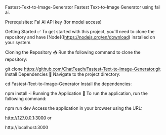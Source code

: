 Fastest-Text-to-Image-Generator
Fastest Text-to-Image Generator using fal ai.

Prerequisites:
Fal AI API key (for model access)

Getting Started ✅
To get started with this project, you'll need to clone the repository and have [Node]((https://nodejs.org/en/download) installed on your system.

Cloning the Repository 📥
Run the following command to clone the repository:

git clone https://github.com/ChatTeach/Fastest-Text-to-Image-Generator.git
Install Dependencies 🔧
Navigate to the project directory:

cd Fastest-Text-to-Image-Generator
Install the dependencies:

npm install -i
Running the Application 🚀
To run the application, run the following command:

npm run dev
Access the application in your browser using the URL:

http://127.0.0.1:3000
or

http://localhost:3000
